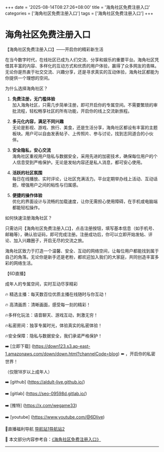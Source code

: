 +++
date = '2025-08-14T08:27:26+08:00'
title = '海角社区免费注册入口'
categories = ['海角社区免费注册入口']
tags = ['海角社区免费注册入口']
+++

# 海角社区免费注册入口

【海角社区免费注册入口】——开启你的精彩新生活

在当今数字时代，在线社区已成为人们交流、分享和娱乐的重要平台。海角社区凭借其丰富的内容、多样化的互动方式和优质的用户体验，赢得了众多网友的青睐。无论你是热衷于社交交流、兴趣分享，还是寻求真实的互动体验，海角社区都能为你提供一个理想的空间。

为什么选择海角社区？

1. **免费注册，无门槛体验**  
加入海角社区，只需几步简单注册，即可开启你的专属空间。不需要繁琐的审批流程，轻松畅享社区的所有功能，开启你的线上交流新旅程。

2. **多元化内容，满足不同兴趣**  
无论是影视、游戏、旅行、美食，还是生活分享，海角社区都设有丰富的主题板块。用户可以自由发表帖子、上传照片、参与讨论，找到志同道合的小伙伴。

3. **安全隐私，安心交流**  
海角社区重视用户隐私与数据安全，采用先进的加密技术，确保每位用户的个人信息受到严格保护。无论是发帖内容还是私人消息，都可安心使用。

4. **活跃的社区氛围**  
每日在线播放、实时评论，让社区充满活力。平台定期举办线上活动、互动话题，增强用户之间的粘性与归属感。

5. **便捷的操作体验**  
优化的界面设计与流畅的加载速度，让你无需担心使用障碍，在手机或电脑端都能轻松操作。

如何快速注册海角社区？

只需访问【海角社区免费注册入口】，点击注册按钮，填写基本信息（如手机号、邮箱等），确认验证码，即可完成注册。注册成功后，你可以立即开始发帖、评论、加入兴趣圈子，开启无尽的交流之旅。

海角社区致力于打造一个温馨、安全、互动的网络空间，让每位用户都能找到属于自己的角落。无论你是新手还是老粉，都欢迎加入我们的大家庭，共同创造丰富多彩的网络生活。

【6D直播】

成年人的专属空间，实时互动尽享精彩

🔥 精选主播：每天数百位优质主播在线随时与你互动！

🔥 高清画质：清晰画面，感受每一刻的精彩！

🔥多样化玩法：语音聊天、游戏互动，刺激无穷！

🔥私密房间：独享专属时光，体验真实的私密体验！

🔥安全保障：隐私与数据安全，我们承诺严格保护！

➡️ [立即下载] (https://down123.s3.ap-east-1.amazonaws.com/down/down.html?channelCode=blog) ⬅️ ，开启你的私密世界！

（仅限18岁以上成年人）

➡️ [github] (https://aldult-live.github.io/)

➡️ [gitlab] (https://seo-09598d.gitlab.io/)

➡️ [推特] (https://x.com/wegame33)

➡️ [youtube] (https://www.youtube.com/@6Dlive)

🔞直播福利导航   [导航站1](https://webstack-86085a.gitlab.io/)[导航站2](https://onlygit123-2.github.io/)


📘 本文部分内容参考自：[《海角社区免费注册入口》](https://webstack-hugo-4.pages.dev/)

---
